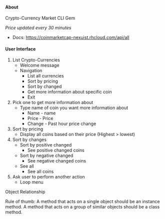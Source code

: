 #### About
Crypto-Currency Market CLI Gem

*Price updated every 30 minutes*

- Docs: https://coinmarketcap-nexuist.rhcloud.com/api/all

#### User Interface
1. List Crypto-Currencies
    - Welcome message
    - Navigation
        - List all currencies
        - Sort by pricing
        - Sort by changed
        - Get more information about specific coin
        - Exit
2. Pick one to get more information about
    - Type name of coin you want more information about
        - Name - name
        - Price - Price
        - Change - Past hour price change
3. Sort by pricing
    - Display all coins based on their price (Highest > lowest)
4. Sort by changes
    - Sort by positive changed
        - See positive changed coins
    - Sort by negative changed
        - See negative changed coins
    - See all
        - See all coins
5. Ask user to perform another action
    - Loop menu

Object Relationship

Rule of thumb:
A method that acts on a single object should be an instance method. A method that acts on a group of similar objects should be a class method.